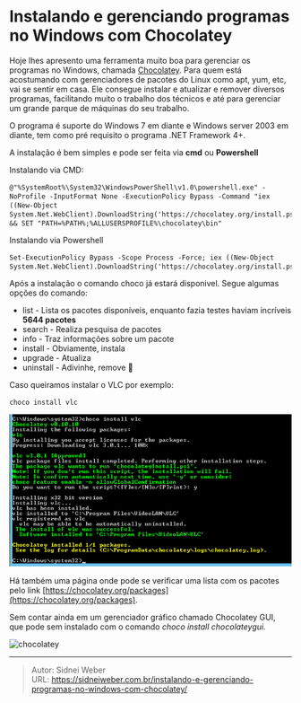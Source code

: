 # Instalando e gerenciando programas no Windows com Chocolatey


Hoje lhes apresento uma ferramenta muito boa para gerenciar os programas no Windows, chamada [Chocolatey](https://chocolatey.org/). Para quem está acostumando com gerenciadores de pacotes do Linux como apt, yum, etc, vai se sentir em casa. Ele consegue instalar e atualizar e remover diversos programas, facilitando muito o trabalho dos técnicos e até para gerenciar um grande parque de máquinas do seu trabalho.

O programa é suporte do Windows 7 em diante e Windows server 2003 em diante, tem como pré requisito o programa .NET Framework 4+.

A instalação é bem simples e pode ser feita via **cmd** ou **Powershell**

Instalando via CMD:

```
@"%SystemRoot%\System32\WindowsPowerShell\v1.0\powershell.exe" -NoProfile -InputFormat None -ExecutionPolicy Bypass -Command "iex ((New-Object System.Net.WebClient).DownloadString('https://chocolatey.org/install.ps1'))" && SET "PATH=%PATH%;%ALLUSERSPROFILE%\chocolatey\bin"
```

Instalando via Powershell

```
Set-ExecutionPolicy Bypass -Scope Process -Force; iex ((New-Object System.Net.WebClient).DownloadString('https://chocolatey.org/install.ps1'))
```
Após a instalação o comando choco já estará disponivel. Segue algumas opções do comando:

  * list - Lista os pacotes disponíveis, enquanto fazia testes haviam incríveis **5644 pacotes**
  * search - Realiza pesquisa de pacotes
  * info - Traz informações sobre um pacote
  * install - Obviamente, instala
  * upgrade - Atualiza
  * uninstall - Adivinhe, remove 🙂

Caso queiramos instalar o VLC por exemplo:

```shell
choco install vlc
```

![chocolatey](/img/uploads/2018/04/Captura-de-tela-de-2018-04-17-20-32-04.png)


Há também uma página onde pode se verificar uma lista com os pacotes pelo link [https://chocolatey.org/packages](https://chocolatey.org/packages).

Sem contar ainda em um gerenciador gráfico chamado Chocolatey GUI, que pode sem instalado com o comando _choco install chocolateygui._

![chocolatey](https://chocolatey.org/content/images/ChocolateyGUI_main_screen.png)

---

> Autor: Sidnei Weber  
> URL: https://sidneiweber.com.br/instalando-e-gerenciando-programas-no-windows-com-chocolatey/  

